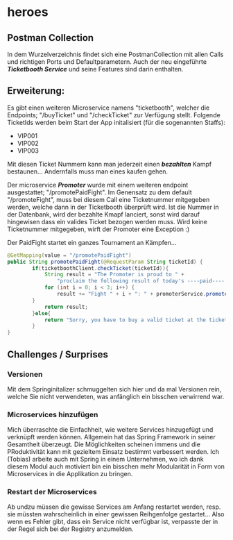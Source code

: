 # heroes

## Postman Collection
In dem Wurzelverzeichnis findet sich eine PostmanCollection mit allen Calls und richtigen Ports und Defaultparametern.
Auch der neu eingeführte ***Ticketbooth Service*** und seine Features sind darin enthalten.
## Erweiterung:
Es gibt einen weiteren Microservice namens "ticketbooth", welcher die Endpoints; "/buyTicket" und "/checkTicket" zur Verfügung stellt.
Folgende TicketIds werden beim Start der App initalisiert (für die sogenannten Staffs):
* VIP001
* VIP002
* VIP003

Mit diesen Ticket Nummern kann man jederzeit einen ***bezahlten*** Kampf bestaunen...
Andernfalls muss man eines kaufen gehen.

Der microservice ***Promoter*** wurde mit einem weiteren endpoint ausgestattet; "/promotePaidFight". 
Im Genensatz zu dem default "/promoteFight", muss bei diesem Call eine Ticketnummer mitgegeben werden, welche dann in der Ticketbooth überprüft wird.
Ist die Nummer in der Datenbank, wird der bezahlte Kmapf lanciert, sonst wird darauf hingewisen dass ein valides Ticket bezogen werden muss. Wird keine Ticketnummer mitgegeben, wirft der Promoter eine Exception :)

Der PaidFight startet ein ganzes Tournament an Kämpfen...

```java
@GetMapping(value = "/promotePaidFight")
public String promotePaidFight(@RequestParam String ticketId) {
        if(ticketboothClient.checkTicket(ticketId)){
            String result = "The Promoter is proud to " +
                "proclaim the following result of today's ----paid---- tournament\n";
            for (int i = 0; i < 3; i++) {
                result += "Fight " + i + ": " + promoterService.promoteFight()+ " \n";
        }
            return result;
        }else{
            return "Sorry, you have to buy a valid ticket at the ticket booth first";
        }
}
 ```

## Challenges / Surprises

### Versionen

Mit dem Springinitalizer schmuggelten sich hier und da mal Versionen rein, welche Sie nicht verwendeten,
was anfänglich ein bisschen verwirrend war. 

### Microservices hinzufügen

Mich überraschte die Einfachheit, wie weitere Services hinzugefügt und verknüpft werden können. 
Allgemein hat das Spring Framework in seiner Gesamtheit überzeugt. Die Möglichkeiten scheinen immens und die PRoduktivität kann mit gezieltem Einsatz bestimmt verbessert werden.
Ich (Tobias) arbeite auch mit Spring in einem Unternehmen, wo ich dank diesem Modul auch motiviert bin ein bisschen mehr Modularität in Form von Microservices in die Applikation zu bringen.

### Restart der Microservices
Ab undzu müssen die gewisse Services am Anfang restartet werden, resp. sie müssten wahrscheinlich in einer gewissen Reihgenfolge gestartet... Also wenn es Fehler gibt, dass ein Service nicht verfügbar ist, verpasste der in der Regel sich bei der Registry anzumelden.
